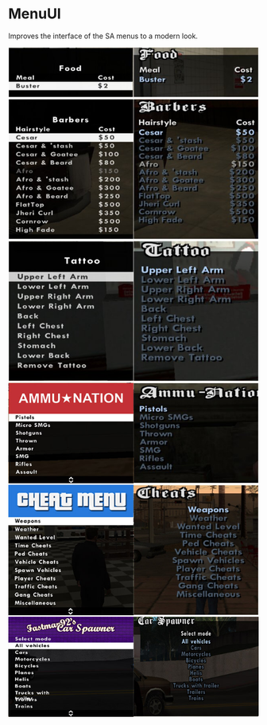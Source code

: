 # MenuUI

Improves the interface of the SA menus to a modern look.

<img src="https://raw.githubusercontent.com/user-grinch/MenuUI/master/images/1.jpg">
<img src="https://raw.githubusercontent.com/user-grinch/MenuUI/master/images/2.jpg">
<img src="https://raw.githubusercontent.com/user-grinch/MenuUI/master/images/3.jpg">
<img src="https://raw.githubusercontent.com/user-grinch/MenuUI/master/images/4.jpg">
<img src="https://raw.githubusercontent.com/user-grinch/MenuUI/master/images/5.jpg">
<img src="https://raw.githubusercontent.com/user-grinch/MenuUI/master/images/6.jpg">